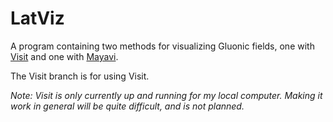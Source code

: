 # LatViz

A program containing two methods for visualizing Gluonic fields, one with [Visit](https://wci.llnl.gov/simulation/computer-codes/visit) and one with [Mayavi](http://docs.enthought.com/mayavi/mayavi/).

The Visit branch is for using Visit.

*Note: Visit is only currently up and running for my local computer. Making it work in general will be quite difficult, and is not planned.*